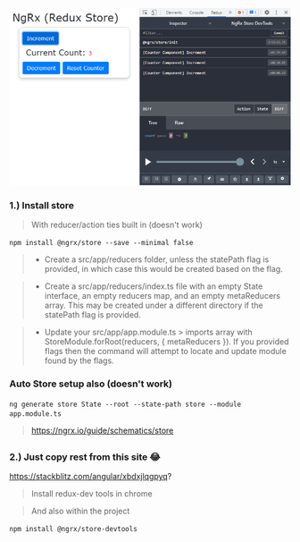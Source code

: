 ![NgRx Store](./simple_store.png)

### 1.) Install store

> With reducer/action ties built in (doesn't work)

`npm install @ngrx/store --save --minimal false`

> * Create a src/app/reducers folder, unless the statePath flag is provided, 
in which case this would be created based on the flag.

> * Create a src/app/reducers/index.ts file with an empty State interface, 
an empty reducers map, and an empty metaReducers array. This may be created 
under a different directory if the statePath flag is provided.

> * Update your src/app/app.module.ts > imports array with StoreModule.forRoot(reducers, { metaReducers }). 
If you provided flags then the command will attempt to locate and update module found by the flags.

### Auto Store setup also (doesn't work)

`ng generate store State --root --state-path store --module app.module.ts`
> https://ngrx.io/guide/schematics/store

##

### 2.) Just copy rest from this site 😂

https://stackblitz.com/angular/xbdxjlqgpyq?

> Install redux-dev tools in chrome

> And also within the project

`npm install @ngrx/store-devtools`

